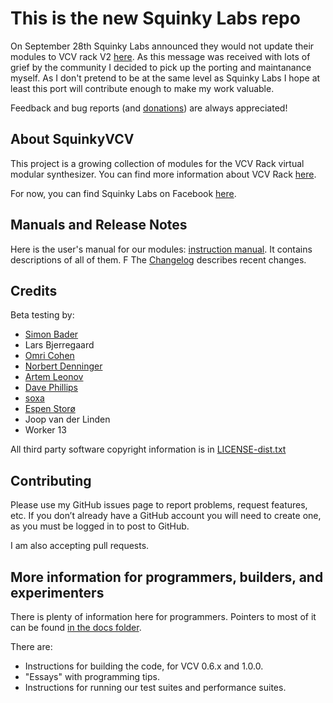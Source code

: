 # This is the new Squinky Labs repo

On September 28th Squinky Labs announced they would not update their modules to VCV rack V2 [here](https://community.vcvrack.com/t/closing-the-squinky-lab/14194/33). As this message was received with lots of grief by the community I decided to pick up the porting and maintanance myself. As I don't pretend to be at the same level as Squinky Labs I hope at least this port will contribute enough to make my work valuable.

Feedback and bug reports (and [donations](https://www.paypal.com/paypalme/RPJVCV)) are always appreciated!

## About SquinkyVCV

This project is a growing collection of modules for the VCV Rack virtual modular synthesizer. You can find more information about VCV Rack [here](https://vcvrack.com/).

For now, you can find Squinky Labs on Facebook [here](https://www.facebook.com/SquinkyLabs).

## Manuals and Release Notes

Here is the user's manual for our modules: [instruction manual](./docs/booty-shifter.md). It contains descriptions of all of them.
F
The [Changelog](./CHANGELOG.md) describes recent changes.

## Credits

Beta testing by:

* [Simon Bader](https://www.instagram.com/circadiansound)
* Lars Bjerregaard
* [Omri Cohen](https://www.youtube.com/channel/UCuWKHSHTHMV_nVSeNH4gYAg)
* [Norbert Denninger](https://www.youtube.com/c/Wavesunlimited)
* [Artem Leonov](https://www.youtube.com/vcvrackideas)
* [Dave Phillips](https://www.youtube.com/channel/UC4Kw67XwyKACygelcd-D2-g)
* [soxa](https://soxsa.bandcamp.com)
* [Espen Storø](https://www.youtube.com/user/espenstoro)
* Joop van der Linden
* Worker 13

All third party software copyright information is in [LICENSE-dist.txt](./LICENSE-dist.txt)

## Contributing

Please use my GitHub issues page to report problems, request features, etc. If you don’t already have a GitHub account you will need to create one, as you must be logged in to post to GitHub.

I am also accepting pull requests.

## More information for programmers, builders, and experimenters

There is plenty of information here for programmers. Pointers to most of it can be found [in the docs folder](./docs/README.md).

There are:

* Instructions for building the code, for VCV 0.6.x and 1.0.0.
* "Essays" with programming tips.
* Instructions for running our test suites and performance suites.
